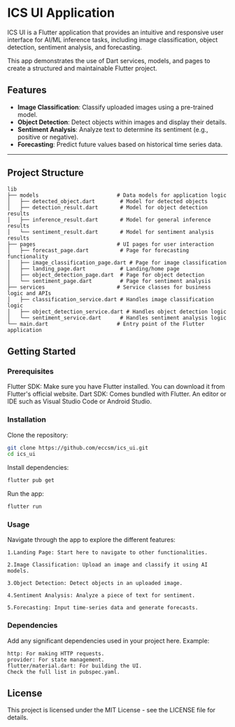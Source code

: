 # ICS UI Application

ICS UI is a Flutter application that provides an intuitive and responsive user interface for AI/ML inference tasks, including image classification, object detection, sentiment analysis, and forecasting. 

This app demonstrates the use of Dart services, models, and pages to create a structured and maintainable Flutter project.

## Features

- **Image Classification**: Classify uploaded images using a pre-trained model.
- **Object Detection**: Detect objects within images and display their details.
- **Sentiment Analysis**: Analyze text to determine its sentiment (e.g., positive or negative).
- **Forecasting**: Predict future values based on historical time series data.

---

## Project Structure

```plaintext
lib
├── models                         # Data models for application logic
│   ├── detected_object.dart        # Model for detected objects
│   ├── detection_result.dart       # Model for object detection results
│   ├── inference_result.dart       # Model for general inference results
│   └── sentiment_result.dart       # Model for sentiment analysis results
├── pages                          # UI pages for user interaction
│   ├── forecast_page.dart          # Page for forecasting functionality
│   ├── image_classification_page.dart # Page for image classification
│   ├── landing_page.dart           # Landing/home page
│   ├── object_detection_page.dart  # Page for object detection
│   └── sentiment_page.dart         # Page for sentiment analysis
├── services                       # Service classes for business logic and APIs
│   ├── classification_service.dart # Handles image classification logic
│   ├── object_detection_service.dart # Handles object detection logic
│   └── sentiment_service.dart      # Handles sentiment analysis logic
└── main.dart                      # Entry point of the Flutter application
```

## Getting Started
### Prerequisites
Flutter SDK: Make sure you have Flutter installed. You can download it from Flutter's official website.
Dart SDK: Comes bundled with Flutter.
An editor or IDE such as Visual Studio Code or Android Studio.
### Installation
Clone the repository:

```bash
git clone https://github.com/eccsm/ics_ui.git
cd ics_ui
```
Install dependencies:

```bash
flutter pub get
```

Run the app:
```bash
flutter run
```

### Usage
Navigate through the app to explore the different features:

    1.Landing Page: Start here to navigate to other functionalities.

    2.Image Classification: Upload an image and classify it using AI models.

    3.Object Detection: Detect objects in an uploaded image.

    4.Sentiment Analysis: Analyze a piece of text for sentiment.

    5.Forecasting: Input time-series data and generate forecasts.

### Dependencies
Add any significant dependencies used in your project here. Example:

    http: For making HTTP requests.
    provider: For state management.
    flutter/material.dart: For building the UI.
    Check the full list in pubspec.yaml.

## License
This project is licensed under the MIT License - see the LICENSE file for details.
